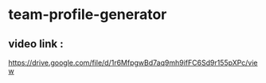 # team-profile-generator
## video link :
https://drive.google.com/file/d/1r6MfpgwBd7aq9mh9ifFC6Sd9r155pXPc/view
